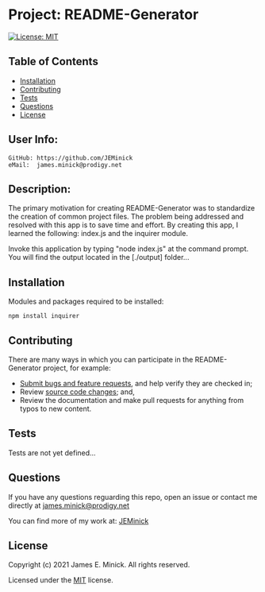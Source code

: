 # Project: README-Generator

  [![License: MIT](https://img.shields.io/badge/License-MIT-yellow.svg)](https://opensource.org/licenses/MIT)
  
## Table of Contents

*    [Installation](#installation)
*    [Contributing](#contributing)
*    [Tests](#tests)
*    [Questions](#questions)
*    [License](#license)

## User Info:
    GitHub: https://github.com/JEMinick   
    eMail:  james.minick@prodigy.net

## Description: 

The primary motivation for creating README-Generator was to standardize the creation of common project files.
The problem being addressed and resolved with this app is to save time and effort.
By creating this app, I learned the following: index.js and the inquirer module.

Invoke this application by typing "node index.js" at the command prompt.  You will find the output located in the [./output] folder...

## Installation
<a name="installation"></a>

Modules and packages required to be installed:

```shell
npm install inquirer
```

## Contributing
<a name="contributing"></a>
There are many ways in which you can participate in the README-Generator project, for example:
*    [Submit bugs and feature requests](https://github.com/JEMinick/README-Generator/issues), and help verify they are checked in;
*    Review [source code changes](https://github.com/JEMinick/README-Generator/pulls); and,
*    Review the documentation and make pull requests for anything from typos to new content.

## Tests
<a name="tests"></a>
   Tests are not yet defined...

## Questions
<a name="questions"></a>
If you have any questions reguarding this repo, open an issue or
contact me directly at james.minick@prodigy.net

You can find more of my work at: [JEMinick](https://github.com/JEMinick)

## License
<a name="license"></a>
Copyright (c) 2021 James E. Minick. All rights reserved.

Licensed under the [MIT](./LICENSE) license.


